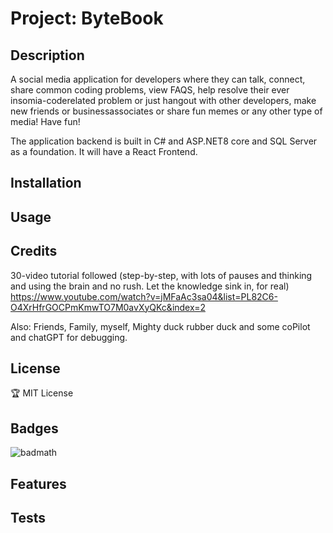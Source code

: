 # Project: ByteBook

## Description
A social media application for developers where they can talk, connect, share common coding problems, view FAQS, help resolve their ever insomia-coderelated problem or just hangout with other developers, make new friends or businessassociates or share fun memes or any other type of media! Have fun!

The application backend is built in C# and ASP.NET8 core and SQL Server as a foundation. It will have a React Frontend.

## Installation



## Usage



## Credits
30-video tutorial followed (step-by-step, with lots of pauses and thinking and using the brain and no rush. Let the knowledge sink in, for real) https://www.youtube.com/watch?v=jMFaAc3sa04&list=PL82C6-O4XrHfrGOCPmKmwTO7M0avXyQKc&index=2  

Also: Friends, Family, myself, Mighty duck rubber duck and some coPilot and chatGPT for debugging.

## License
🏆 MIT License

## Badges
![badmath](https://img.shields.io/badge/C#-100%25-orange)

## Features

## Tests